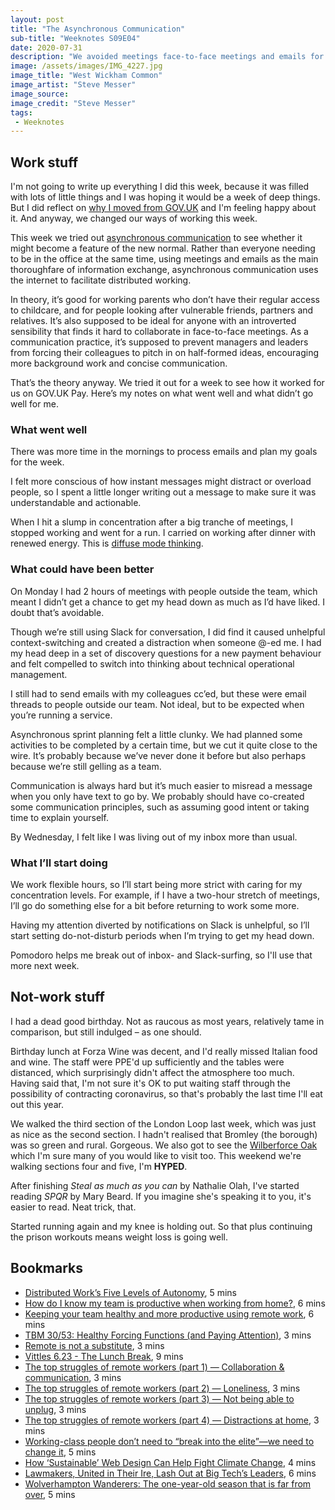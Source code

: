 ```yaml
---
layout: post
title: "The Asynchronous Communication"
sub-title: "Weeknotes S09E04"
date: 2020-07-31
description: "We avoided meetings face-to-face meetings and emails for a week. It was both heaven and purgatory."
image: /assets/images/IMG_4227.jpg
image_title: "West Wickham Common"
image_artist: "Steve Messer"
image_source: 
image_credit: "Steve Messer"
tags:
 - Weeknotes
---
```


## Work stuff

I'm not going to write up everything I did this week, because it was filled with lots of little things and I was hoping it would be a week of deep things. But I did reflect on [why I moved from GOV.UK](https://twitter.com/stevenjmesser/status/1289109258508947457) and I'm feeling happy about it. And anyway, we changed our ways of working this week.

This week we tried out [asynchronous communication](https://alisterbscott.com/2016/07/22/how-we-communicate-at-automattic/) to see whether it might become a feature of the new normal. Rather than everyone needing to be in the office at the same time, using meetings and emails as the main thoroughfare of information exchange, asynchronous communication uses the internet to facilitate distributed working. 

In theory, it’s good for working parents who don’t have their regular access to childcare, and for people looking after vulnerable friends, partners and relatives. It’s also supposed to be ideal for anyone with an introverted sensibility that finds it hard to collaborate in face-to-face meetings. As a communication practice, it’s supposed to prevent managers and leaders from forcing their colleagues to pitch in on half-formed ideas, encouraging more background work and concise communication.

That’s the theory anyway. We tried it out for a week to see how it worked for us on GOV.UK Pay. Here’s my notes on what went well and what didn’t go well for me.

### What went well

There was more time in the mornings to process emails and plan my goals for the week.

I felt more conscious of how instant messages might distract or overload people, so I spent a little longer writing out a message to make sure it was understandable and actionable. 

When I hit a slump in concentration after a big tranche of meetings, I stopped working and went for a run. I carried on working after dinner with renewed energy. This is [diffuse mode thinking](https://fs.blog/2019/10/focused-diffuse-thinking/).

### What could have been better

On Monday I had 2 hours of meetings with people outside the team, which meant I didn’t get a chance to get my head down as much as I’d have liked. I doubt that’s avoidable.

Though we’re still using Slack for conversation, I did find it caused unhelpful context-switching and created a distraction when someone @-ed me. I had my head deep in a set of discovery questions for a new payment behaviour and felt compelled to switch into thinking about technical operational management. 

I still had to send emails with my colleagues cc’ed, but these were email threads to people outside our team. Not ideal, but to be expected when you’re running a service.

Asynchronous sprint planning felt a little clunky. We had planned some activities to be completed by a certain time, but we cut it quite close to the wire. It’s probably because we’ve never done it before but also perhaps because we’re still gelling as a team.

Communication is always hard but it’s much easier to misread a message when you only have text to go by. We probably should have co-created some communication principles, such as assuming good intent or taking time to explain yourself.

By Wednesday, I felt like I was living out of my inbox more than usual.

### What I’ll start doing 

We work flexible hours, so I’ll start being more strict with caring for my concentration levels. For example, if I have a two-hour stretch of meetings, I’ll go do something else for a bit before returning to work some more.

Having my attention diverted by notifications on Slack is unhelpful, so I’ll start setting do-not-disturb periods when I’m trying to get my head down.

Pomodoro helps me break out of inbox- and Slack-surfing, so I'll use that more next week.

## Not-work stuff

I had a dead good birthday. Not as raucous as most years, relatively tame in comparison, but still indulged – as one should.

Birthday lunch at Forza Wine was decent, and I'd really missed Italian food and wine. The staff were PPE'd up sufficiently and the tables were distanced, which surprisingly didn't affect the atmosphere too much. Having said that, I'm not sure it's OK to put waiting staff through the possibility of contracting coronavirus, so that's probably the last time I'll eat out this year. 

We walked the third section of the London Loop last week, which was just as nice as the second section. I hadn't realised that Bromley (the borough) was so green and rural. Gorgeous. We also got to see the [Wilberforce Oak](https://moremoth.blogspot.com/2016/05/wilberforce-oak_12.html) which I'm sure many of you would like to visit too. This weekend we're walking sections four and five, I'm **HYPED**.

After finishing _Steal as much as you can_ by Nathalie Olah, I've started reading _SPQR_ by Mary Beard. If you imagine she's speaking it to you, it's easier to read. Neat trick, that.

Started running again and my knee is holding out. So that plus continuing the prison workouts means weight loss is going well. 

## Bookmarks

- [Distributed Work’s Five Levels of Autonomy](https://ma.tt/2020/04/five-levels-of-autonomy/), 5 mins
- [How do I know my team is productive when working from home?](https://madewithlove.com/how-do-i-know-my-team-is-productive-when-working-from-home/), 6 mins
- [Keeping your team healthy and more productive using remote work](https://madewithlove.com/keeping-your-team-healthy-and-more-productive-using-remote-work/), 6 mins
- [TBM 30/53: Healthy Forcing Functions (and Paying Attention)](https://cutlefish.substack.com/p/tbm-3053-healthy-forcing-functions), 3 mins
- [Remote is not a substitute](https://madewithlove.com/remote-is-not-a-substitute/), 3 mins
- [Vittles 6.23 - The Lunch Break](https://vittles.substack.com/p/vittles-623-the-lunch-break), 9 mins
- [The top struggles of remote workers (part 1) — Collaboration & communication](https://madewithlove.com/the-top-struggles-of-remote-workers-collaboration-communication/), 3 mins
- [The top struggles of remote workers (part 2) — Loneliness](https://madewithlove.com/the-top-struggles-of-remote-workers-loneliness/), 3 mins
- [The top struggles of remote workers (part 3) — Not being able to unplug](https://madewithlove.com/the-top-struggles-of-remote-workers-not-being-able-to-unplug/), 3 mins
- [The top struggles of remote workers (part 4) — Distractions at home](https://madewithlove.com/the-top-struggles-of-remote-workers-distractions-at-home/), 3 mins
- [Working-class people don’t need to “break into the elite”—we need to change it](https://www.prospectmagazine.co.uk/politics/amol-rajan-break-into-elite-bbc2-documentary-social-mobility-class-uk), 5 mins
- [How ‘Sustainable’ Web Design Can Help Fight Climate Change](https://www.wired.com/story/sustainable-software-design-climate-change/), 4 mins
- [Lawmakers, United in Their Ire, Lash Out at Big Tech’s Leaders](https://www.nytimes.com/2020/07/29/technology/big-tech-hearing-apple-amazon-facebook-google.html), 6 mins
- [Wolverhampton Wanderers: The one-year-old season that is far from over](https://www.bbc.co.uk/sport/football/53220377), 5 mins